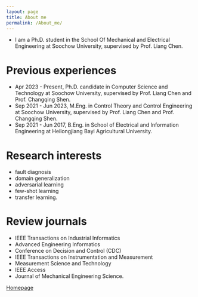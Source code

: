 ```yaml
---
layout: page
title: About me
permalink: /About_me/
---
```


- I am a Ph.D. student in the School Of Mechanical and Electrical Engineering at Soochow University, supervised by Prof. Liang Chen.
  
# Previous experiences
- Apr 2023 - Present, Ph.D. candidate in Computer Science and Technology at Soochow University, supervised by Prof. Liang Chen and Prof. Changqing Shen.
- Sep 2021 - Jun 2023, M.Eng. in Control Theory and Control Engineering at Soochow University, supervised by Prof. Liang Chen and Prof. Changqing Shen.
- Sep 2021 - Jun 2017, B.Eng. in School of Electrical and Information Engineering at Heilongjiang Bayi Agricultural University.

# Research interests
- fault diagnosis
- domain generalization
- adversarial learning
- few-shot learning
- transfer learning.
  
# Review journals
- IEEE Transactions on Industrial Informatics
- Advanced Engineering Informatics
- Conference on Decision and Control (CDC)
- IEEE Transactions on Instrumentation and Measurement
- Measurement Science and Technology
- IEEE Access
- Journal of Mechanical Engineering Science.


[Homepage](https://qtchen730.github.io/qtchen.github.io/)

